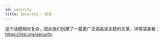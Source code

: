 ```yaml
---
id: security
title: Security - 安全
---
```


这个话题相对复杂，因此我们创建了一篇更广泛涵盖该主题的文章，详情请查看：https://jitsi.org/security
